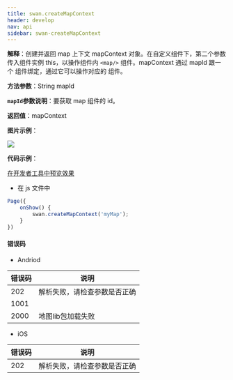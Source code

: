 ```yaml
---
title: swan.createMapContext
header: develop
nav: api
sidebar: swan-createMapContext
---
```


**解释**：创建并返回 map 上下文 mapContext 对象。在自定义组件下，第二个参数传入组件实例 this，以操作组件内 `<map/>` 组件。mapContext 通过 mapId 跟一个 <map/> 组件绑定，通过它可以操作对应的 <map/> 组件。

**方法参数**：String mapId

**`mapId`参数说明**：要获取 map 组件的 id。

**返回值**：mapContext


**图片示例**：

<div class="m-doc-custom-examples">
    <div class="m-doc-custom-examples-correct">
        <img src="https://b.bdstatic.com/miniapp/images/createMapContext.gif">
    </div>
    <div class="m-doc-custom-examples-correct">
        <img src=" ">
    </div>
    <div class="m-doc-custom-examples-correct">
        <img src=" ">
    </div>     
</div>

**代码示例**：

<a href="swanide://fragment/97e14b4b073aad9f739f9c29753ed84d1573555662733" title="在开发者工具中预览效果" target="_self">在开发者工具中预览效果</a>

* 在 js 文件中

```js
Page({
    onShow() {
        swan.createMapContext('myMap');
    }
})

```

#### 错误码
* Andriod

|错误码|说明|
|--|--|
|202|解析失败，请检查参数是否正确      |
|1001||
|2000|地图lib包加载失败|

* iOS

|错误码|说明|
|--|--|
|202|解析失败，请检查参数是否正确      |
